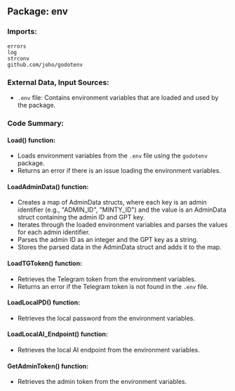 ## Package: env

### Imports:

```
errors
log
strconv
github.com/joho/godotenv
```

### External Data, Input Sources:

- `.env` file: Contains environment variables that are loaded and used by the package.

### Code Summary:

#### Load() function:

- Loads environment variables from the `.env` file using the `godotenv` package.
- Returns an error if there is an issue loading the environment variables.

#### LoadAdminData() function:

- Creates a map of AdminData structs, where each key is an admin identifier (e.g., "ADMIN_ID", "MINTY_ID") and the value is an AdminData struct containing the admin ID and GPT key.
- Iterates through the loaded environment variables and parses the values for each admin identifier.
- Parses the admin ID as an integer and the GPT key as a string.
- Stores the parsed data in the AdminData struct and adds it to the map.

#### LoadTGToken() function:

- Retrieves the Telegram token from the environment variables.
- Returns an error if the Telegram token is not found in the `.env` file.

#### LoadLocalPD() function:

- Retrieves the local password from the environment variables.

#### LoadLocalAI_Endpoint() function:

- Retrieves the local AI endpoint from the environment variables.

#### GetAdminToken() function:

- Retrieves the admin token from the environment variables.